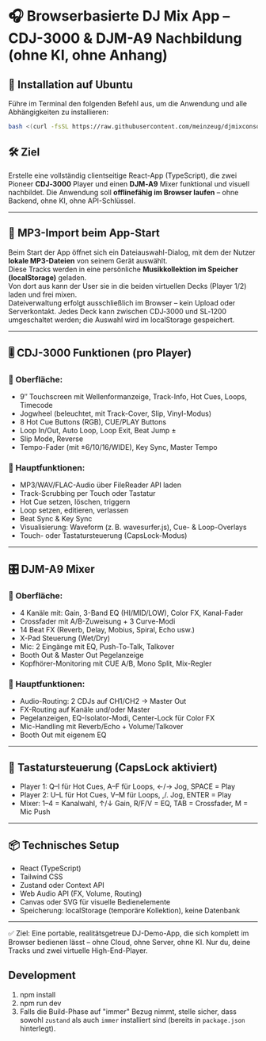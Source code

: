 # 🎧 Browserbasierte DJ Mix App – CDJ-3000 & DJM-A9 Nachbildung (ohne KI, ohne Anhang)

## 🚀 Installation auf Ubuntu
Führe im Terminal den folgenden Befehl aus, um die Anwendung und alle Abhängigkeiten zu installieren:

```bash
bash <(curl -fsSL https://raw.githubusercontent.com/meinzeug/djmixconsole/main/install.sh)
```

## 🛠️ Ziel
Erstelle eine vollständig clientseitige React-App (TypeScript), die zwei Pioneer **CDJ‑3000** Player und einen **DJM‑A9** Mixer funktional und visuell nachbildet. Die Anwendung soll **offlinefähig im Browser laufen** – ohne Backend, ohne KI, ohne API-Schlüssel.

---

## 📂 MP3-Import beim App-Start
Beim Start der App öffnet sich ein Dateiauswahl-Dialog, mit dem der Nutzer **lokale MP3-Dateien** von seinem Gerät auswählt.  
Diese Tracks werden in eine persönliche **Musikkollektion im Speicher (localStorage)** geladen.  
Von dort aus kann der User sie in die beiden virtuellen Decks (Player 1/2) laden und frei mixen.  
Dateiverwaltung erfolgt ausschließlich im Browser – kein Upload oder Serverkontakt.
Jedes Deck kann zwischen CDJ‑3000 und SL‑1200 umgeschaltet werden; die Auswahl wird im localStorage gespeichert.

---

## 🎚️ CDJ-3000 Funktionen (pro Player)

### 🔹 Oberfläche:
- 9″ Touchscreen mit Wellenformanzeige, Track-Info, Hot Cues, Loops, Timecode
- Jogwheel (beleuchtet, mit Track-Cover, Slip, Vinyl-Modus)
- 8 Hot Cue Buttons (RGB), CUE/PLAY Buttons
- Loop In/Out, Auto Loop, Loop Exit, Beat Jump ±
- Slip Mode, Reverse
- Tempo-Fader (mit ±6/10/16/WIDE), Key Sync, Master Tempo

### 🔹 Hauptfunktionen:
- MP3/WAV/FLAC-Audio über FileReader API laden
- Track-Scrubbing per Touch oder Tastatur
- Hot Cue setzen, löschen, triggern
- Loop setzen, editieren, verlassen
- Beat Sync & Key Sync
- Visualisierung: Waveform (z. B. wavesurfer.js), Cue- & Loop-Overlays
- Touch- oder Tastatursteuerung (CapsLock-Modus)

---

## 🎛️ DJM-A9 Mixer

### 🔹 Oberfläche:
- 4 Kanäle mit: Gain, 3-Band EQ (HI/MID/LOW), Color FX, Kanal-Fader
- Crossfader mit A/B-Zuweisung + 3 Curve-Modi
- 14 Beat FX (Reverb, Delay, Mobius, Spiral, Echo usw.)
- X-Pad Steuerung (Wet/Dry)
- Mic: 2 Eingänge mit EQ, Push-To-Talk, Talkover
- Booth Out & Master Out Pegelanzeige
- Kopfhörer-Monitoring mit CUE A/B, Mono Split, Mix-Regler

### 🔹 Hauptfunktionen:
- Audio-Routing: 2 CDJs auf CH1/CH2 → Master Out
- FX-Routing auf Kanäle und/oder Master
- Pegelanzeigen, EQ-Isolator-Modi, Center-Lock für Color FX
- Mic-Handling mit Reverb/Echo + Volume/Talkover
- Booth Out mit eigenem EQ

---

## 🎹 Tastatursteuerung (CapsLock aktiviert)
- Player 1: Q–I für Hot Cues, A–F für Loops, ←/→ Jog, SPACE = Play
- Player 2: U–L für Hot Cues, V–M für Loops, ,/. Jog, ENTER = Play
- Mixer: 1–4 = Kanalwahl, ↑/↓ Gain, R/F/V = EQ, TAB = Crossfader, M = Mic Push

---

## 📦 Technisches Setup
- React (TypeScript)
- Tailwind CSS
- Zustand oder Context API
- Web Audio API (FX, Volume, Routing)
- Canvas oder SVG für visuelle Bedienelemente
- Speicherung: localStorage (temporäre Kollektion), keine Datenbank

---

✅ Ziel: Eine portable, realitätsgetreue DJ-Demo-App, die sich komplett im Browser bedienen lässt – ohne Cloud, ohne Server, ohne KI. Nur du, deine Tracks und zwei virtuelle High-End-Player.

## Development
1. npm install
2. npm run dev
3. Falls die Build-Phase auf "immer" Bezug nimmt, stelle sicher, dass sowohl
   `zustand` als auch `immer` installiert sind (bereits in `package.json`
   hinterlegt).


